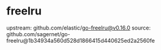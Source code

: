 # freelru

upstream: github.com/elastic/go-freelru@v0.16.0
source: github.com/sagernet/go-freelru@1b34934a560d528d1866415d440625ed2a2560fe
